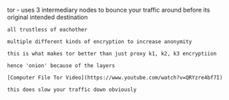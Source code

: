 tor - 
	uses 3 intermediary nodes to bounce your traffic around before its original intended destination

	all trustless of eachother

	multiple different kinds of encryption to increase anonymity 

	this is what makes tor better than just proxy k1, k2, k3 encryptiion

	hence 'onion' because of the layers

	[Computer File Tor Video](https://www.youtube.com/watch?v=QRYzre4bf7I)

	this does slow your traffic down obviously

	
